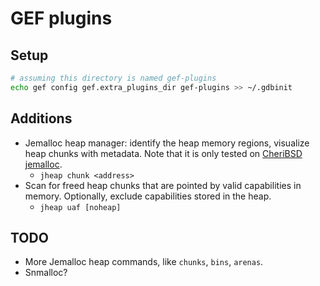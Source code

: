 # GEF plugins

## Setup

```sh
# assuming this directory is named gef-plugins
echo gef config gef.extra_plugins_dir gef-plugins >> ~/.gdbinit
```

## Additions

- Jemalloc heap manager: identify the heap memory regions, visualize heap chunks with metadata. Note that it is only tested on [CheriBSD jemalloc](https://github.com/CTSRD-CHERI/cheribsd/tree/main/contrib/jemalloc). 
    - `jheap chunk <address>`
- Scan for freed heap chunks that are pointed by valid capabilities in memory. Optionally, exclude capabilities stored in the heap.
    - `jheap uaf [noheap]`

## TODO

- More Jemalloc heap commands, like `chunks`, `bins`, `arenas`.
- Snmalloc?
